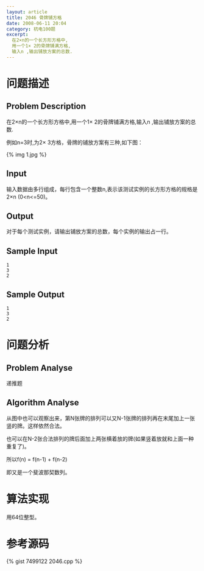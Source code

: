 ```yaml
---
layout: article
title: 2046 骨牌铺方格
date: 2008-06-11 20:04
category: 杭电100题
excerpt:
  在2×n的一个长方形方格中,
  用一个1× 2的骨牌铺满方格,
  输入n ,输出铺放方案的总数.
---
```

# 问题描述

## Problem Description

在2×n的一个长方形方格中,用一个1× 2的骨牌铺满方格,输入n ,输出铺放方案的总数.

例如n=3时,为2× 3方格，骨牌的铺放方案有三种,如下图：

{% img 1.jpg %}

## Input

输入数据由多行组成，每行包含一个整数n,表示该测试实例的长方形方格的规格是2×n (0<n<=50)。

## Output

对于每个测试实例，请输出铺放方案的总数，每个实例的输出占一行。

## Sample Input

    1
    3
    2

## Sample Output

    1
    3
    2

# 问题分析

## Problem Analyse

递推题

## Algorithm Analyse

从图中也可以观察出来，第N张牌的排列可以又N-1张牌的排列再在末尾加上一张竖的牌。这样依然合法。

也可以在N-2张合法排列的牌后面加上两张横着放的牌(如果竖着放就和上面一种重复了)。

所以f(n) = f(n-1) + f(n-2)

即又是一个斐波那契数列。 

# 算法实现

用64位整型。

# 参考源码

{% gist 7499122 2046.cpp %}
